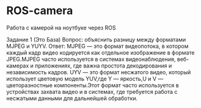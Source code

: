 # ROS-camera
Работа с камерой на ноутбуке через ROS

Задание 1 (Это База) 
Вопрос: объяснить разницу между форматами MJPEG и YUYV.
Ответ: MJPEG — это формат видеопотока, в котором каждый кадр видео кодируется как отдельное изображение в формате JPEG.MJPEG часто используется в системах видеонаблюдения, веб-камерах и приложениях, где важна простота декодирования и независимость кадров.
UYV — это формат несжатого видео, который использует цветовую модель YUV,где Y — яркость,U и V — цветоразностные компоненты.Этот формат часто используется в устройствах захвата видео и в системах, где требуется работа с несжатыми данными для дальнейшей обработки.
